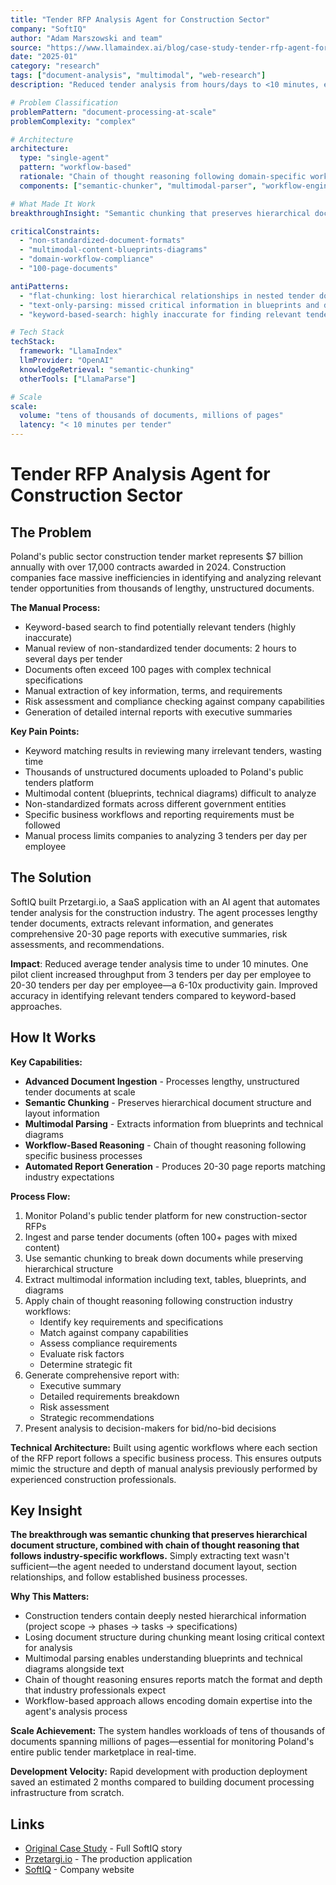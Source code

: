 ```yaml
---
title: "Tender RFP Analysis Agent for Construction Sector"
company: "SoftIQ"
author: "Adam Marszowski and team"
source: "https://www.llamaindex.ai/blog/case-study-tender-rfp-agent-for-construction-sector-with-softiq"
date: "2025-01"
category: "research"
tags: ["document-analysis", "multimodal", "web-research"]
description: "Reduced tender analysis from hours/days to <10 minutes, enabling 6-10x productivity increase"

# Problem Classification
problemPattern: "document-processing-at-scale"
problemComplexity: "complex"

# Architecture
architecture:
  type: "single-agent"
  pattern: "workflow-based"
  rationale: "Chain of thought reasoning following domain-specific workflows ensures outputs match industry expectations and encode expert knowledge"
  components: ["semantic-chunker", "multimodal-parser", "workflow-engine"]

# What Made It Work
breakthroughInsight: "Semantic chunking that preserves hierarchical document structure was critical - simple text extraction lost essential context for nested tender requirements"

criticalConstraints:
  - "non-standardized-document-formats"
  - "multimodal-content-blueprints-diagrams"
  - "domain-workflow-compliance"
  - "100-page-documents"

antiPatterns:
  - "flat-chunking: lost hierarchical relationships in nested tender documents"
  - "text-only-parsing: missed critical information in blueprints and diagrams"
  - "keyword-based-search: highly inaccurate for finding relevant tenders"

# Tech Stack
techStack:
  framework: "LlamaIndex"
  llmProvider: "OpenAI"
  knowledgeRetrieval: "semantic-chunking"
  otherTools: ["LlamaParse"]

# Scale
scale:
  volume: "tens of thousands of documents, millions of pages"
  latency: "< 10 minutes per tender"
---
```


# Tender RFP Analysis Agent for Construction Sector

## The Problem

Poland's public sector construction tender market represents $7 billion annually with over 17,000 contracts awarded in 2024. Construction companies face massive inefficiencies in identifying and analyzing relevant tender opportunities from thousands of lengthy, unstructured documents.

**The Manual Process:**
- Keyword-based search to find potentially relevant tenders (highly inaccurate)
- Manual review of non-standardized tender documents: 2 hours to several days per tender
- Documents often exceed 100 pages with complex technical specifications
- Manual extraction of key information, terms, and requirements
- Risk assessment and compliance checking against company capabilities
- Generation of detailed internal reports with executive summaries

**Key Pain Points:**
- Keyword matching results in reviewing many irrelevant tenders, wasting time
- Thousands of unstructured documents uploaded to Poland's public tenders platform
- Multimodal content (blueprints, technical diagrams) difficult to analyze
- Non-standardized formats across different government entities
- Specific business workflows and reporting requirements must be followed
- Manual process limits companies to analyzing 3 tenders per day per employee

## The Solution

SoftIQ built Przetargi.io, a SaaS application with an AI agent that automates tender analysis for the construction industry. The agent processes lengthy tender documents, extracts relevant information, and generates comprehensive 20-30 page reports with executive summaries, risk assessments, and recommendations.

**Impact**: Reduced average tender analysis time to under 10 minutes. One pilot client increased throughput from 3 tenders per day per employee to 20-30 tenders per day per employee—a 6-10x productivity gain. Improved accuracy in identifying relevant tenders compared to keyword-based approaches.

## How It Works

**Key Capabilities:**
- **Advanced Document Ingestion** - Processes lengthy, unstructured tender documents at scale
- **Semantic Chunking** - Preserves hierarchical document structure and layout information
- **Multimodal Parsing** - Extracts information from blueprints and technical diagrams
- **Workflow-Based Reasoning** - Chain of thought reasoning following specific business processes
- **Automated Report Generation** - Produces 20-30 page reports matching industry expectations

**Process Flow:**
1. Monitor Poland's public tender platform for new construction-sector RFPs
2. Ingest and parse tender documents (often 100+ pages with mixed content)
3. Use semantic chunking to break down documents while preserving hierarchical structure
4. Extract multimodal information including text, tables, blueprints, and diagrams
5. Apply chain of thought reasoning following construction industry workflows:
   - Identify key requirements and specifications
   - Match against company capabilities
   - Assess compliance requirements
   - Evaluate risk factors
   - Determine strategic fit
6. Generate comprehensive report with:
   - Executive summary
   - Detailed requirements breakdown
   - Risk assessment
   - Strategic recommendations
7. Present analysis to decision-makers for bid/no-bid decisions

**Technical Architecture:** Built using agentic workflows where each section of the RFP report follows a specific business process. This ensures outputs mimic the structure and depth of manual analysis previously performed by experienced construction professionals.

## Key Insight

**The breakthrough was semantic chunking that preserves hierarchical document structure, combined with chain of thought reasoning that follows industry-specific workflows.** Simply extracting text wasn't sufficient—the agent needed to understand document layout, section relationships, and follow established business processes.

**Why This Matters:**
- Construction tenders contain deeply nested hierarchical information (project scope → phases → tasks → specifications)
- Losing document structure during chunking meant losing critical context for analysis
- Multimodal parsing enables understanding blueprints and technical diagrams alongside text
- Chain of thought reasoning ensures reports match the format and depth that industry professionals expect
- Workflow-based approach allows encoding domain expertise into the agent's analysis process

**Scale Achievement:** The system handles workloads of tens of thousands of documents spanning millions of pages—essential for monitoring Poland's entire public tender marketplace in real-time.

**Development Velocity:** Rapid development with production deployment saved an estimated 2 months compared to building document processing infrastructure from scratch.

## Links

- [Original Case Study](https://www.llamaindex.ai/blog/case-study-tender-rfp-agent-for-construction-sector-with-softiq) - Full SoftIQ story
- [Przetargi.io](https://przetargi.io/) - The production application
- [SoftIQ](https://softiq.pl/) - Company website

